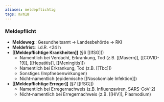 ```yaml
---
aliases: meldepflichtig
tags: m/m18
---
```

### Meldepflicht
- **Meldeweg**:: Gesundheitsamt → Landesbehörde → RKI
- **Meldefrist**:: i.d.R. <24 h
- **[[Meldepflichtige Krankheiten]]** (§6 [[IfSG]])
	- Namentlich bei Verdacht, Erkrankung, Tod (z.B. [[Masern]], [[COVID-19]], [[Hepatitis]], [[Meningitis]])
	- Namentlich bei Erkrankung, Tod (z.B. [[Tbc]])
	- Sonstiges (Impfnebenwirkungen)
	- Nicht-namentlich (epidemische [[Nosokomiale Infektion]])
- **[[Meldepflichtige Erreger]]** (§7 [[IfSG]])
	- Namentlich bei Erregernachweis (z.B. Influenzaviren, SARS-CoV-2)
	- Nicht-namentlich bei Erregernachweis (z.B. [[HIV]], Plasmodium)